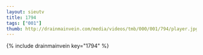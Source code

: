 ```yaml
--- 
layout: sieutv
title: 1794
tags: ["001"]
thumb: http://drainmainvein.com/media/videos/tmb/000/001/794/player.jpg
---
```

{% include drainmainvein key="1794" %} 
